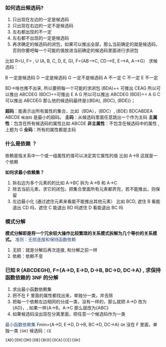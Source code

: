 ### 如何选出候选码?

1) 只出现在左边的一定是候选码
2) 只出现在右边的一定不是候选码
3) 左右都出现的不一定
4) 左右都不出现的一定是候选码
5) 再求确定的候选码的闭包，如果可以推出全部，那么当前确定的就是候选码，否则你要吧每一个可能的值放进当前确定的候选码里面进行求闭包

比如
R<U, F> , U (A, B, C, D, E, G), F={AB-->C, CD-->E, E-->A, A-->G）
求候选码：

B 一定是候选码 D 一定是候选码
G 一定不是候选码
A 不一定 C 不一定 E 不一定

BD->啥也推不出来, 所以要把每一个可能的求闭包
(BDA)+= 可推出 CEAG
所以可以推出 ABCDEG
(BDC)+=可推出 E A G
所以可以推出 ABCDEG
(BDE)+= A G C
可以推出 ABCDEG
那么他的候选码最终是{(BDA), (BDC), (BDE)}；

**超码**：能表示出所有属性的集合，比如（BDA），(BDC）, (BDE) BDCABDEA ABCDE `候选码` 是最小的超码。
**主码**：从候选码里面任意跳出一个作为主码
**主属性**：包含在所有候选码的属性比如 ABCDE
**非主属性**：不包含在候选码中的属性 , 上题为 G
**全码**：所有的属性都是主码

### 什么是依赖 ？

依赖是指关系中一个或一组属性的值可以决定其它属性的值
比如 A->B 这就是一个依赖

**如何求最小依赖集？**

1) 拆右边为多个元素的的比如 A->BC 拆为 A->B 和 A->C
2) 除去当前元素，求它的闭包，把集合里面所有元素都弄完，若不能推出，则保留
3) 左边最小化 (通过遮住元素来看能不能推出其他元素） 比如 BCD, 遮住 B 看能退出 CD 吗，遮住 C 能退出 BD 吗遮住 D 看能退出 BC 吗


### 模式分解

**模式分解即是将一个冗余较大操作比较繁琐的关系模式拆解为几个等价的关系模式。**
<font color="#1f497d">准则：无损连接和保持函数依赖</font>
1. 无损：就是分解后再次连接, 和分解之前一样
2. 依赖：依赖不变


### 已知 R (ABCDEGH), F={A->D, E->D, D->B, BC->D, DC->A} , 求保持函数依赖的 3NF 的分解

1. 求出最小函数依赖集
2. 把不在 F 里面的属性都找出来，单独分一类，并去除
3. 把每一个依赖左边相同的分成一类，没有一样的，那么就把 A->D 改为 {AD}，, 如果一样{A->B，A->C 那么就改为{ABC}
4. 如果候选码没出现在分离里面，把任意一个候选码作为一类

<font color="#1f497d">最小函数依赖集</font> Fmin={A->D, E->D, D->B, BC->D, DC->A}
`GH` 没在 F 里面，单独一类 `[GH]`
候选码：`CE`

`{AD}{EH}{DH}{DB}{BCD}{DCA}{CE}{GH}`